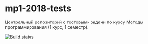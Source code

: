 # mp1-2018-tests

Центральный репозиторий с тестовыми задачи по курсу Методы программирования (1 курс, 1 семестр).

[![Build status](https://ci.appveyor.com/api/projects/status/dmg8q65k3w6gsjlq?svg=true)](https://ci.appveyor.com/project/alvls/mp1-2018-tests)

